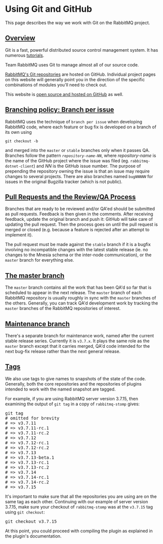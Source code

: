 <!--
Copyright (c) 2007-2019 Pivotal Software, Inc.

All rights reserved. This program and the accompanying materials
are made available under the terms of the under the Apache License,
Version 2.0 (the "License”); you may not use this file except in compliance
with the License. You may obtain a copy of the License at

https://www.apache.org/licenses/LICENSE-2.0

Unless required by applicable law or agreed to in writing, software
distributed under the License is distributed on an "AS IS" BASIS,
WITHOUT WARRANTIES OR CONDITIONS OF ANY KIND, either express or implied.
See the License for the specific language governing permissions and
limitations under the License.
-->

# Using Git and GitHub

This page describes the way we work with Git on the
RabbitMQ project.

## <a id="overview" class="anchor" href="#overview">Overview</a>

Git is a fast, powerful distributed source control management system.
It has numerous [tutorials](https://git-scm.com/doc).

Team RabbitMQ uses Git to manage almost all of our source code.

[RabbitMQ's Git repositories](https://github.com/rabbitmq) are hosted on GitHub.
Individual project pages on this website will generally point
you in the direction of the specific combinations of modules
you'll need to check out.

This website is [open source and hosted on GitHub](https://github.com/rabbitmq/rabbitmq-website/)
as well.

## <a id="branch-per-bug" class="anchor" href="#branch-per-bug">Branching policy: Branch per issue</a>

RabbitMQ uses the technique of `branch per issue` when
developing RabbitMQ code, where each feature or bug fix is
developed on a branch of its own using

<code>git checkout -b</code>

and merged into the <code>master</code> or
<code>stable</code> branches only when it passes QA. Branches
follow the pattern <code><i>repository-name</i>-<i>NN</i></code>,
where <i>repository-name</i> is the name of the GitHub project
where the issue was filed (eg. <code>rabbitmq-dotnet-client</code>)
and <i>NN</i> is the GitHub issue number. The purpose of
prepending the repository owning the issue is that an issue
may require changes to several projects. There are also
branches named <code>bug<i>NNNNN</i></code> for issues in the
original Bugzilla tracker (which is not public).

## <a id="pull-requests" class="anchor" href="#pull-requests">Pull Requests and the Review/QA Process</a>

Branches that are ready to be reviewed and/or QA'ed should
be submitted as pull requests. Feedback is then given in
the comments. After receiving feedback, update the original
branch and push it: GitHub will take care of updating the pull
request. Then the process goes on until the pull request is
merged or closed (e.g. because a feature is rejected after an
attempt to implement it).

The pull request must be made against the <code>stable</code>
branch if it is a bugfix involving no incompatible changes
with the latest stable release (ie. no changes to the Mnesia
schema or the inter-node communication), or the <code>master</code>
branch for everything else.

## <a id="default-branch" class="anchor" href="#default-branch">The master branch</a>

The <code>master</code> branch contains all the work that
has been QA'd so far that is scheduled to appear in the next
release. The <code>master</code> branch of each RabbitMQ
repository is usually roughly in sync with the
<code>master</code> branches of the others. Generally, you
can track QA'd development work by tracking the
<code>master</code> branches of the RabbitMQ repositories
of interest.

## <a id="maintenance-branches" class="anchor" href="#maintenance-branches">Maintenance branch</a>

There's a separate branch for maintenance work,
named after the current stable release series. Currently it is <code>v3.7.x</code>.
It plays the same role as the <code>master</code> branch except that it carries merged,
QA'd code intended for the next bug-fix release rather than
the next general release.

## <a id="tags" class="anchor" href="#tags">Tags</a>

We also use tags to give names to snapshots of the state of
the code. Generally, both the core repositories and the
repositories of plugins intended to work with the named
snapshot are tagged.

For example, if you are using RabbitMQ server version 3.7.15,
then examining the output of <code>git tag</code> in a copy
of <code>rabbitmq-stomp</code> gives:

<pre class="lang-bash">
git tag
# omitted for brevity
# => v3.7.11
# => v3.7.11-rc.1
# => v3.7.11-rc.2
# => v3.7.12
# => v3.7.12-rc.1
# => v3.7.12-rc.2
# => v3.7.13
# => v3.7.13-beta.1
# => v3.7.13-rc.1
# => v3.7.13-rc.2
# => v3.7.14
# => v3.7.14-rc.1
# => v3.7.14-rc.2
# => v3.7.15
</pre>

It's important to make sure that all the repositories you
are using are on the same tag as each other. Continuing with
our example of server version 3.7.15, make sure
your checkout of <code>rabbitmq-stomp</code> was at the
<code>v3.7.15</code> tag using
<code>git checkout</code>:

<pre class="lang-bash">
git checkout v3.7.15
</pre>

At this point, you could proceed with compiling the plugin
as explained in the plugin's documentation.
